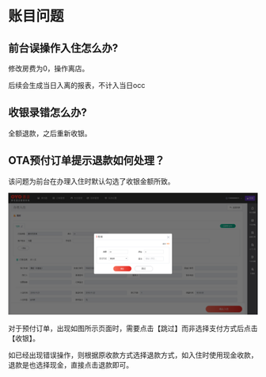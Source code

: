 # 账目问题

## 前台误操作入住怎么办?

修改房费为0，操作离店。

后续会生成当日入离的报表，不计入当日occ

## 收银录错怎么办?

全额退款，之后重新收银。

## OTA预付订单提示退款如何处理？

该问题为前台在办理入住时默认勾选了收银金额所致。

![&#x529E;&#x7406;&#x5165;&#x4F4F;&#x65F6;&#xFF0C;&#x7CFB;&#x7EDF;&#x4F1A;&#x9ED8;&#x8BA4;&#x6839;&#x636E;&#x5E94;&#x6536;&#x623F;&#x8D39;&#x6536;&#x53D6;&#x623F;&#x8D39;](../.gitbook/assets/image%20%2892%29.png)

  
对于预付订单，出现如图所示页面时，需要点击【跳过】而非选择支付方式后点击【收银】。

如已经出现错误操作，则根据原收款方式选择退款方式，如入住时使用现金收款，退款是也选择现金，直接点击退款即可。

